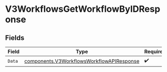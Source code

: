 # V3WorkflowsGetWorkflowByIDResponse


## Fields

| Field                                                                                                  | Type                                                                                                   | Required                                                                                               | Description                                                                                            |
| ------------------------------------------------------------------------------------------------------ | ------------------------------------------------------------------------------------------------------ | ------------------------------------------------------------------------------------------------------ | ------------------------------------------------------------------------------------------------------ |
| `Data`                                                                                                 | [components.V3WorkflowsWorkflowAPIResponse](../../models/components/v3workflowsworkflowapiresponse.md) | :heavy_check_mark:                                                                                     | N/A                                                                                                    |